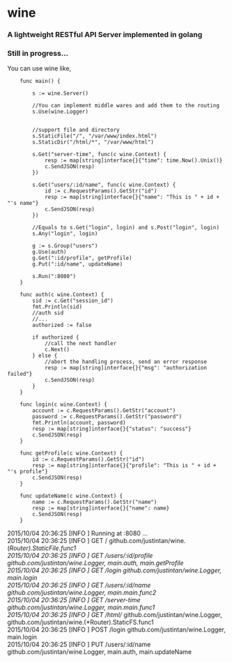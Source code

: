 # wine
### A lightweight RESTful API Server implemented in golang
### Still in progress...

You can use wine like,   

		
		func main() {
        
        	s := wine.Server()
        
        	//You can implement middle wares and add them to the routing
        	s.Use(wine.Logger)
        
        
        	//support file and directory
        	s.StaticFile("/", "/var/www/index.html")
        	s.StaticDir("/html/*", "/var/www/html")
        
        	s.Get("server-time", func(c wine.Context) {
        		resp := map[string]interface{}{"time": time.Now().Unix()}
        		c.SendJSON(resp)
        	})
        
        	s.Get("users/:id/name", func(c wine.Context) {
        		id := c.RequestParams().GetStr("id")
        		resp := map[string]interface{}{"name": "This is " + id + "'s name"}
        		c.SendJSON(resp)
        	})
        
        	//Equals to s.Get("login", login) and s.Post("login", login)
        	s.Any("login", login)
        
        	g := s.Group("users")
        	g.Use(auth)
        	g.Get(":id/profile", getProfile)
        	g.Put(":id/name", updateName)
        
        	s.Run(":8080")
        }
        
        func auth(c wine.Context) {
        	sid := c.Get("session_id")
        	fmt.Println(sid)
        	//auth sid
        	//...
        	authorized := false
        
        	if authorized {
        		//call the next handler
        		c.Next()
        	} else {
        		//abort the handling process, send an error response
        		resp := map[string]interface{}{"msg": "authorization failed"}
        		c.SendJSON(resp)
        	}
        }
        
        func login(c wine.Context) {
        	account := c.RequestParams().GetStr("account")
        	password := c.RequestParams().GetStr("password")
        	fmt.Println(account, password)
        	resp := map[string]interface{}{"status": "success"}
        	c.SendJSON(resp)
        }
        
        func getProfile(c wine.Context) {
        	id := c.RequestParams().GetStr("id")
        	resp := map[string]interface{}{"profile": "This is " + id + "'s profile"}
        	c.SendJSON(resp)
        }
        
        func updateName(c wine.Context) {
        	name := c.RequestParams().GetStr("name")
        	resp := map[string]interface{}{"name": name}
        	c.SendJSON(resp)
        }



2015/10/04 20:36:25 [INFO ]  Running at :8080 ...  
2015/10/04 20:36:25 [INFO ] GET   /     github.com/justintan/wine.(*Router).StaticFile.func1  
2015/10/04 20:36:25 [INFO ] GET   /users/:id/profile    github.com/justintan/wine.Logger, main.auth, main.getProfile  
2015/10/04 20:36:25 [INFO ] GET   /login        github.com/justintan/wine.Logger, main.login  
2015/10/04 20:36:25 [INFO ] GET   /users/:id/name       github.com/justintan/wine.Logger, main.main.func2  
2015/10/04 20:36:25 [INFO ] GET   /server-time  github.com/justintan/wine.Logger, main.main.func1  
2015/10/04 20:36:25 [INFO ] GET   /html/*       github.com/justintan/wine.Logger, github.com/justintan/wine.(*Router).StaticFS.func1  
2015/10/04 20:36:25 [INFO ] POST  /login        github.com/justintan/wine.Logger, main.login  
2015/10/04 20:36:25 [INFO ] PUT   /users/:id/name       github.com/justintan/wine.Logger, main.auth, main.updateName  
  